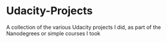 # Udacity-Projects
A collection of the various Udacity projects I did, as part of the Nanodegrees or simple courses I took  
